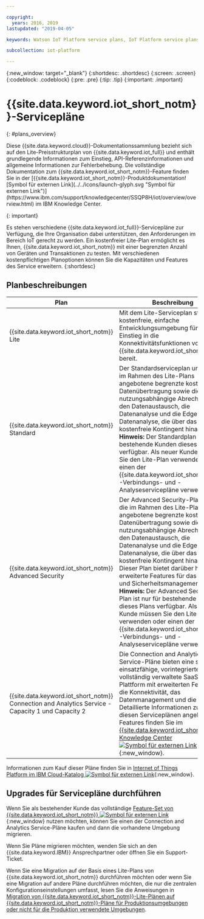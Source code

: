 ```yaml
---

copyright:
  years: 2016, 2019
lastupdated: "2019-04-05"

keywords: Watson IoT Platform service plans, IoT Platform service plans, free Lite plan

subcollection: iot-platform

---
```


{:new_window: target="\_blank"}
{:shortdesc: .shortdesc}
{:screen: .screen}
{:codeblock: .codeblock}
{:pre: .pre}
{:tip: .tip}
{:important: .important}

# {{site.data.keyword.iot_short_notm}}-Servicepläne
{: #plans_overview}

<p>Diese {{site.data.keyword.cloud}}-Dokumentationssammlung bezieht sich auf den Lite-Preisstrukturplan von {{site.data.keyword.iot_full}} und enthält grundlegende Informationen zum Einstieg, API-Referenzinformationen und allgemeine Informationen zur Fehlerbehebung.
Die vollständige Dokumentation zum {{site.data.keyword.iot_short_notm}}-Feature finden Sie in der [{{site.data.keyword.iot_short_notm}}-Produktdokumentation![Symbol für externen Link](../../icons/launch-glyph.svg "Symbol für externen Link")](https://www.ibm.com/support/knowledgecenter/SSQP8H/iot/overview/overview.html) im IBM Knowledge Center.
</p>
{: important}

Es stehen verschiedene {{site.data.keyword.iot_full}}-Servicepläne zur Verfügung, die Ihre Organisation dabei unterstützen, den Anforderungen im Bereich IoT gerecht zu werden. Ein kostenfreier Lite-Plan ermöglicht es Ihnen, {{site.data.keyword.iot_short_notm}} mit einer begrenzten Anzahl von Geräten und Transaktionen zu testen. Mit verschiedenen kostenpflichtigen Planoptionen können Sie die Kapazitäten und Features des Service erweitern.
{:shortdesc}

## Planbeschreibungen

Plan       | Beschreibung       
---------- | ------------
{{site.data.keyword.iot_short_notm}} Lite | Mit dem Lite-Serviceplan steht eine kostenfreie, einfache Entwicklungsumgebung für den Einstieg in die Konnektivitätsfunktionen von {{site.data.keyword.iot_short_notm}} bereit.
{{site.data.keyword.iot_short_notm}} Standard | Der Standardserviceplan umfasst die im Rahmen des Lite-Plans angebotene begrenzte kostenfreie Datenübertragung sowie die nutzungsabhängige Abrechnung für den Datenaustausch, die Datenanalyse und die Edge-Datenanalyse, die über das kostenfreie Kontingent hinaus gehen. **Hinweis:** Der Standardplan ist nur für bestehende Kunden dieses Plans verfügbar. Als neuer Kunde müssen Sie den Lite-Plan verwenden oder einen der {{site.data.keyword.iot_short_notm}}-Verbindungs- und -Analyseservicepläne verwenden.
{{site.data.keyword.iot_short_notm}} Advanced Security | Der Advanced Security-Plan umfasst die im Rahmen des Lite-Plans angebotene begrenzte kostenfreie Datenübertragung sowie die nutzungsabhängige Abrechnung für den Datenaustausch, die Datenanalyse und die Edge-Datenanalyse, die über das kostenfreie Kontingent hinaus gehen. Dieser Plan bietet darüber hinaus erweiterte Features für das Risiko- und Sicherheitsmanagement. **Hinweis:** Der Advanced Security-Plan ist nur für bestehende Kunden dieses Plans verfügbar. Als neuer Kunde müssen Sie den Lite-Plan verwenden oder einen der {{site.data.keyword.iot_short_notm}}-Verbindungs- und -Analyseservicepläne verwenden.
{{site.data.keyword.iot_short_notm}} Connection and Analytics Service - Capacity 1 und Capacity 2 | Die Connection and Analytics Service-Pläne bieten eine sofort einsatzfähige, vorintegrierte und vollständig verwaltete SaaS-IoT-Plattform mit erweiterten Features für die Konnektivität, das Datenmanagement und die Analyse. Detaillierte Informationen zu den mit diesen Serviceplänen angebotenen Features finden Sie im [{{site.data.keyword.iot_short_notm}} Knowledge Center ![Symbol für externen Link](../../icons/launch-glyph.svg "Symbol für externen Link")](https://www.ibm.com/support/knowledgecenter/SSQP8H/iot/overview/overview.html){:new_window}.

Informationen zum Kauf dieser Pläne finden Sie in [Internet of Things Platform im IBM Cloud-Katalog ![Symbol für externen Link](../../icons/launch-glyph.svg "Symbol für externen Link")](https://cloud.ibm.com/catalog/services/internet-of-things-platform){:new_window}.

## Upgrades für Servicepläne durchführen

Wenn Sie als bestehender Kunde das vollständige [Feature-Set von {{site.data.keyword.iot_short_notm}} ![Symbol für externen Link](../../icons/launch-glyph.svg "Symbol für externen Link")](https://www.ibm.com/support/knowledgecenter/SSQP8H/iot/overview/overview.html){:new_window} nutzen möchten, können Sie einen der Connection and Analytics Service-Pläne kaufen und dann die vorhandene Umgebung migrieren.

Wenn Sie Pläne migrieren möchten, wenden Sie sich an den {{site.data.keyword.IBM}} Ansprechpartner oder öffnen Sie ein Support-Ticket.

<!--- - To migrate from {{site.data.keyword.iot_short_notm}} Standard and Advanced Security plans, contact your {{site.data.keyword.IBM}} representative or raise a support ticket.--->
Wenn Sie eine Migration auf der Basis eines Lite-Plans von {{site.data.keyword.iot_short_notm}} durchführen möchten oder wenn Sie eine Migration auf andere Pläne durchführen möchten, die nur die zentralen Konfigurationseinstellungen umfasst, lesen Sie die Anweisungen in [Migration von {{site.data.keyword.iot_short_notm}}-Lite-Plänen auf {{site.data.keyword.iot_short_notm}}-Pläne für Produktionsumgebungen oder nicht für die Produktion verwendete Umgebungen](/docs/services/IoT?topic=iot-platform-org_migration#org_migration).
